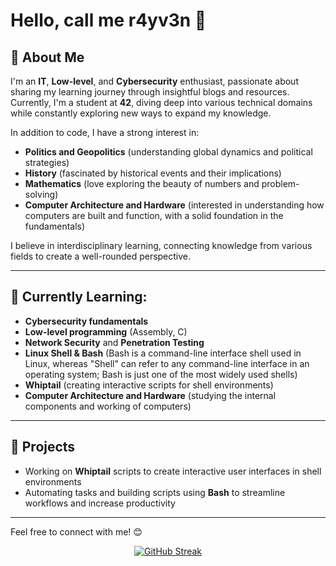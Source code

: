 # Hello, call me r4yv3n 👋

## 📖 About Me

I'm an **IT**, **Low-level**, and **Cybersecurity** enthusiast, passionate about sharing my learning journey through insightful blogs and resources. Currently, I'm a student at **42**, diving deep into various technical domains while constantly exploring new ways to expand my knowledge.

In addition to code, I have a strong interest in:
- **Politics and Geopolitics** (understanding global dynamics and political strategies)
- **History** (fascinated by historical events and their implications)
- **Mathematics** (love exploring the beauty of numbers and problem-solving)
- **Computer Architecture and Hardware** (interested in understanding how computers are built and function, with a solid foundation in the fundamentals)

I believe in interdisciplinary learning, connecting knowledge from various fields to create a well-rounded perspective.

---

## 🌱 Currently Learning:
- **Cybersecurity fundamentals**
- **Low-level programming** (Assembly, C)
- **Network Security** and **Penetration Testing**
- **Linux Shell & Bash** (Bash is a command-line interface shell used in Linux, whereas "Shell" can refer to any command-line interface in an operating system; Bash is just one of the most widely used shells)
- **Whiptail** (creating interactive scripts for shell environments)
- **Computer Architecture and Hardware** (studying the internal components and working of computers)

---

## 🚀 Projects
- Working on **Whiptail** scripts to create interactive user interfaces in shell environments
- Automating tasks and building scripts using **Bash** to streamline workflows and increase productivity

---

Feel free to connect with me! 😊

<p align="center">
  <a href="https://git.io/streak-stats">
    <img src="https://github-readme-streak-stats.herokuapp.com?user=R4YV3Nerd&theme=modern-lilac2&border_radius=5&short_numbers=true" alt="GitHub Streak" />
  </a>
</p>
